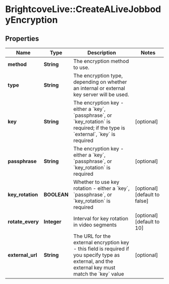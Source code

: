 # BrightcoveLive::CreateALiveJobbodyEncryption

## Properties
Name | Type | Description | Notes
------------ | ------------- | ------------- | -------------
**method** | **String** | The encryption method to use. | 
**type** | **String** | The encryption type, depending on whether an internal or external key server will be used. | 
**key** | **String** | The encryption key - either a &#x60;key&#x60;, &#x60;passphrase&#x60;, or &#x60;key_rotation&#x60; is required; if the type is &#x60;external&#x60;, &#x60;key&#x60; is required | [optional] 
**passphrase** | **String** | The encryption key - either a &#x60;key&#x60;, &#x60;passphrase&#x60;, or &#x60;key_rotation&#x60; is required | [optional] 
**key_rotation** | **BOOLEAN** | Whether to use key rotation - either a &#x60;key&#x60;, &#x60;passphrase&#x60;, or &#x60;key_rotation&#x60; is required | [optional] [default to false]
**rotate_every** | **Integer** | Interval for key rotation in video segments | [optional] [default to 10]
**external_url** | **String** | The URL for the external encryption key - this field is required if you specify type as external, and the external key must match the &#x60;key&#x60; value | [optional] 



